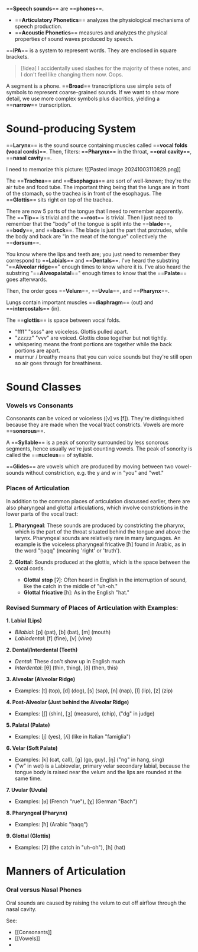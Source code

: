 ==**Speech sounds**== are ==**phones**==. 
- ==**Articulatory Phonetics**== analyzes the physiological mechanisms of speech production.
- ==**Acoustic Phonetics**== measures and analyzes the physical properties of sound waves produced by speech.

==**IPA**== is a system to represent words. They are enclosed in square brackets.

>[!idea]
>I accidentally used slashes for the majority of these notes, and I don't feel like changing them now. Oops.

A segment is a phone. ==**Broad**== transcriptions use simple sets of symbols to represent coarse-grained sounds. If we want to show more detail, we use more complex symbols plus diacritics, yielding a ==**narrow**== transcription.

# Sound-producing System

==**Larynx**== is the sound source containing muscles called ==**vocal folds (vocal cords)**==. Then, filters: ==**Pharynx**== in the throat, ==**oral cavity**==, ==**nasal cavity**==.

I need to memorize this picture:
![[Pasted image 20241003110829.png]]

The ==**Trachea**== and ==**Esophagus**== are sort of well-known; they're the air tube and food tube. The important thing being that the lungs are in front of the stomach, so the trachea is in front of the esophagus. The ==**Glottis**== sits right on top of the trachea.

There are now 5 parts of the tongue that I need to remember apparently. The ==**Tip**== is trivial and the ==**root**== is trivial. Then I just need to remember that the "body" of the tongue is split into the ==**blade**==, ==**body**==, and ==**back**==. The blade is just the part that protrudes, while the body and back are "in the meat of the tongue" collectively the ==**dorsum**==.

You know where the lips and teeth are; you just need to remember they correspond to ==**Labials**== and ==**Dentals**==. I've heard the substring "==**Alveolar ridge**==" enough times to know where it is. I've also heard the substring "==**Alveopalatal**==" enough times to know that the ==**Palate**== goes afterwards.

Then, the order goes ==**Velum**==, ==**Uvula**==, and ==**Pharynx**==.

Lungs contain important muscles ==**diaphragm**== (out) and ==**intercostals**== (in). 

The ==**glottis**== is space between vocal folds.
- "ffff" "ssss" are voiceless. Glottis pulled apart.
- "zzzzz" "vvv" are voiced. Glottis close together but not tightly.
- whispering means the front portions are together while the back portions are apart.
- murmur / breathy means that you can voice sounds but they're still open so air goes through for breathiness.

# Sound Classes

### Vowels vs Consonants

Consonants can be voiced or voiceless (\[v\] vs \[f\]). They're distinguished because they are made when the vocal tract constricts. Vowels are more ==**sonorous**==.

A ==**Syllable**== is a peak of sonority surrounded by less sonorous segments, hence usually we're just counting vowels. The peak of sonority is called the ==**nucleus**== of syllable. 

==**Glides**== are vowels which are produced by moving between two vowel-sounds without constriction, e.g. the y and w in "you" and "wet."

### Places of Articulation

In addition to the common places of articulation discussed earlier, there are also pharyngeal and glottal articulations, which involve constrictions in the lower parts of the vocal tract:

1. **Pharyngeal**: These sounds are produced by constricting the pharynx, which is the part of the throat situated behind the tongue and above the larynx. Pharyngeal sounds are relatively rare in many languages. An example is the voiceless pharyngeal fricative [ħ] found in Arabic, as in the word "ḥaqq" (meaning 'right' or 'truth').

2. **Glottal**: Sounds produced at the glottis, which is the space between the vocal cords.
   - **Glottal stop** [ʔ]: Often heard in English in the interruption of sound, like the catch in the middle of "uh-oh."
   - **Glottal fricative** [h]: As in the English "hat."

### Revised Summary of Places of Articulation with Examples:

**1. Labial (Lips)**
   - *Bilabial*: [p] (pat), [b] (bat), [m] (mouth)
   - *Labiodental*: [f] (fine), [v] (vine)

**2. Dental/Interdental (Teeth)**
   - *Dental*: These don't show up in English much
   - *Interdental*: [θ] (thin, thing), [ð] (then, this)

**3. Alveolar (Alveolar Ridge)**
   - Examples: [t] (top), [d] (dog), [s] (sap), [n] (nap), [l] (lip), [z] (zip)

**4. Post-Alveolar (Just behind the Alveolar Ridge)**
   - Examples: [ʃ] (shin), [ʒ] (measure), (chip), ("dg" in judge)

**5. Palatal (Palate)**
   - Examples: [j] (yes), [ʎ] (like in Italian "famiglia")

**6. Velar (Soft Palate)**
   - Examples: [k] (cat, call), [g] (go, guy), [ŋ] ("ng" in hang, sing)
   - ("w" in wet) is a Labiovelar, primary velar secondary labial, because the tongue body is raised near the velum and the lips are rounded at the same time.

**7. Uvular (Uvula)**
   - Examples: [ʁ] (French "rue"), [χ] (German "Bach")

**8. Pharyngeal (Pharynx)**
   - Examples: [ħ] (Arabic "ḥaqq")

**9. Glottal (Glottis)**
   - Examples: [ʔ] (the catch in "uh-oh"), [h] (hat)

# Manners of Articulation

### Oral versus Nasal Phones
Oral sounds are caused by raising the velum to cut off airflow through the nasal cavity.

See:
- [[Consonants]]
- [[Vowels]]
- 